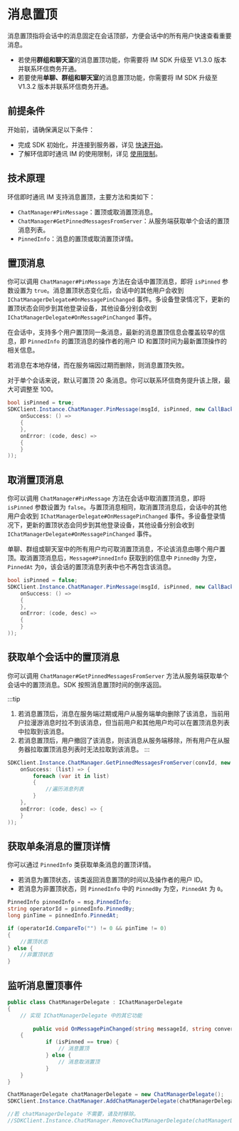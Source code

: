 # 消息置顶

消息置顶指将会话中的消息固定在会话顶部，方便会话中的所有用户快速查看重要消息。

- 若使用**群组和聊天室**的消息置顶功能，你需要将 IM SDK 升级至 V1.3.0 版本并联系环信商务开通。
- 若要使用**单聊、群组和聊天室**的消息置顶功能，你需要将 IM SDK 升级至 V1.3.2 版本并联系环信商务开通。

## 前提条件

开始前，请确保满足以下条件：

- 完成 SDK 初始化，并连接到服务器，详见 [快速开始](quickstart.html)。
- 了解环信即时通讯 IM 的使用限制，详见 [使用限制](/product/limitation.html)。

## 技术原理

环信即时通讯 IM 支持消息置顶，主要方法和类如下：

- `ChatManager#PinMessage`：置顶或取消置顶消息。
- `ChatManager#GetPinnedMessagesFromServer`：从服务端获取单个会话的置顶消息列表。
- `PinnedInfo`：消息的置顶或取消置顶详情。

## 置顶消息

你可以调用 `ChatManager#PinMessage` 方法在会话中置顶消息，即将 `isPinned` 参数设置为 `true`。消息置顶状态变化后，会话中的其他用户会收到 `IChatManagerDelegate#OnMessagePinChanged` 事件。多设备登录情况下，更新的置顶状态会同步到其他登录设备，其他设备分别会收到 `IChatManagerDelegate#OnMessagePinChanged` 事件。

在会话中，支持多个用户置顶同一条消息，最新的消息置顶信息会覆盖较早的信息，即 `PinnedInfo` 的置顶消息的操作者的用户 ID 和置顶时间为最新置顶操作的相关信息。

若消息在本地存储，而在服务端因过期而删除，则消息置顶失败。

对于单个会话来说，默认可置顶 20 条消息。你可以联系环信商务提升该上限，最大可调整至 100。

```csharp
bool isPinned = true;
SDKClient.Instance.ChatManager.PinMessage(msgId, isPinned, new CallBack(
    onSuccess: () =>
    {
    },
    onError: (code, desc) =>
    {
    }
));
```

## 取消置顶消息

你可以调用 `ChatManager#PinMessage` 方法在会话中取消置顶消息，即将 `isPinned` 参数设置为 `false`。与置顶消息相同，取消置顶消息后，会话中的其他用户会收到 `IChatManagerDelegate#OnMessagePinChanged` 事件。多设备登录情况下，更新的置顶状态会同步到其他登录设备，其他设备分别会收到 `IChatManagerDelegate#OnMessagePinChanged` 事件。

单聊、群组或聊天室中的所有用户均可取消置顶消息，不论该消息由哪个用户置顶。取消置顶消息后，`Message#PinnedInfo` 获取到的信息中 `PinnedBy` 为空，`PinnedAt` 为`0`，该会话的置顶消息列表中也不再包含该消息。

```csharp
bool isPinned = false;
SDKClient.Instance.ChatManager.PinMessage(msgId, isPinned, new CallBack(
    onSuccess: () =>
    {
    },
    onError: (code, desc) =>
    {
    }
));
```

## 获取单个会话中的置顶消息

你可以调用 `ChatManager#GetPinnedMessagesFromServer` 方法从服务端获取单个会话中的置顶消息。SDK 按照消息置顶时间的倒序返回。

:::tip
1. 若消息置顶后，消息在服务端过期或用户从服务端单向删除了该消息，当前用户拉漫游消息时拉不到该消息，但当前用户和其他用户均可以在置顶消息列表中拉取到该消息。
2. 若消息置顶后，用户撤回了该消息，则该消息从服务端移除，所有用户在从服务器拉取置顶消息列表时无法拉取到该消息。
:::

```csharp
SDKClient.Instance.ChatManager.GetPinnedMessagesFromServer(convId, new ValueCallBack<List<Message>>(
    onSuccess: (list) => {
        foreach (var it in list)
        {
            //遍历消息列表
        }
    },
    onError: (code, desc) => {
    }
));
```

## 获取单条消息的置顶详情

你可以通过 `PinnedInfo` 类获取单条消息的置顶详情。

- 若消息为置顶状态，该类返回消息置顶的时间以及操作者的用户 ID。
- 若消息为非置顶状态，则 `PinnedInfo` 中的 `PinnedBy` 为空，`PinnedAt` 为 `0`。

```csharp
PinnedInfo pinnedInfo = msg.PinnedInfo;
string operatorId = pinnedInfo.PinnedBy;
long pinTime = pinnedInfo.PinnedAt;

if (operatorId.CompareTo("") != 0 && pinTime != 0)
{
	//置顶状态
} else {
	//非置顶状态
}
```

## 监听消息置顶事件

```csharp
public class ChatManagerDelegate : IChatManagerDelegate
{
	// 实现 IChatManagerDelegate 中的其它功能
	
		public void OnMessagePinChanged(string messageId, string conversationId, bool isPinned, string operatorId, long operationTime)
    {
			if (isPinned == true) {
				// 消息置顶
			} else {
				// 消息取消置顶
			}
    }	
}

ChatManagerDelegate chatManagerDelegate = new ChatManagerDelegate();
SDKClient.Instance.ChatManager.AddChatManagerDelegate(chatManagerDelegate);

//若 chatManagerDelegate 不需要，请及时移除。
//SDKClient.Instance.ChatManager.RemoveChatManagerDelegate(chatManagerDelegate);
```        



